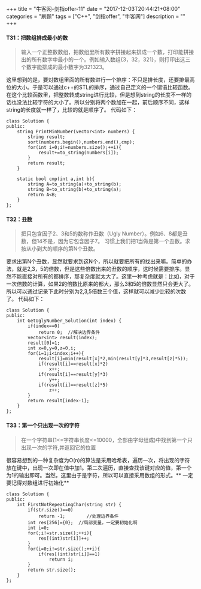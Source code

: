 +++
title = "牛客网-剑指offer-11"
date = "2017-12-03T20:44:21+08:00"
categories = "刷题"
tags = ["C++", "剑指offer", "牛客网"]
description = ""
+++

#### T31：把数组排成最小的数
> 输入一个正整数数组，把数组里所有数字拼接起来排成一个数，打印能拼接出的所有数字中最小的一个。例如输入数组{3，32，321}，则打印出这三个数字能排成的最小数字为321323。

这里想到的是，要对数组里面的所有数进行一个排序：不只是排长度，还要排最高位的大小。于是可以通过c++的STL的排序，通过自己定义的一个谓语比较函数。在这个比较函数里，把整数转成string进行比较，但是想到string的长度不一样的话也没法比较字符的大小了。所以分别将两个数加在一起，前后顺序不同，这样string的长度就一样了，比较的就是顺序了。
代码如下：
```
class Solution {
public:
    string PrintMinNumber(vector<int> numbers) {
        string result;
        sort(numbers.begin(),numbers.end(),cmp);
        for(int i=0;i!=numbers.size();++i){
            result+=to_string(numbers[i]);
        }
        return result;
    }

    static bool cmp(int a,int b){
        string A=to_string(a)+to_string(b);
        string B=to_string(b)+to_string(a);
        return A<B;
    }
};
```
#### T32：丑数
> 把只包含因子2、3和5的数称作丑数（Ugly Number）。例如6、8都是丑数，但14不是，因为它包含因子7。 习惯上我们把1当做是第一个丑数。求按从小到大的顺序的第N个丑数。

要求出第N个丑数，显然就要求到这N个，所以就要把所有的找出来嘛。简单的办法，就是2,3，5的倍数，但是这些倍数出来的丑数的顺序，这时候需要排序。显然不能直接对所有的都排序，那复杂度就太大了。这里一种考虑就是：比如，对于一次倍数的计算，如果2的倍数比原来的都大，那么3和5的倍数显然只会更大了。所以可以通过记录下此时分别为2,3,5倍数三个值，这样就可以减少比较的次数了。
代码如下：
```
class Solution {
public:
    int GetUglyNumber_Solution(int index) {
        if(index==0)
            return 0;  //解决边界条件
        vector<int> result(index);
        result[0]=1;
        int x=0,y=0,z=0,i;
        for(i=1;i<index;i++){
            result[i]=min(result[x]*2,min(result[y]*3,result[z]*5));
            if(result[i]==result[x]*2)
                x++;
            if(result[i]==result[y]*3)
                y++;
            if(result[i]==result[z]*5)
                z++;
        }
        return result[index-1];
    }
};
```

#### T33：第一个只出现一次的字符
> 在一个字符串(1<=字符串长度<=10000，全部由字母组成)中找到第一个只出现一次的字符,并返回它的位置

很容易想到的一种复杂度为O(n)的算法是采用哈希表，遍历一次，将出现的字符放在键中，出现一次即在值中加1。第二次遍历，直接查找该键对应的值，第一个为1的输出即可。当然，这里由于是字符，所以可以直接采用数组的形式。** 一定要记得对数组进行初始化**
```
class Solution {
public:
    int FirstNotRepeatingChar(string str) {
        if(str.size()==0)
            return -1;        //处理边界条件
        int res[256]={0};  //局部变量，一定要初始化啊
        int i=0;
        for(;i!=str.size();++i){
            res[(int)str[i]]++;
        }
        for(i=0;i!=str.size();++i){
            if(res[(int)str[i]]==1)
                return i;
        }
        return str.size();
    }
};
```

